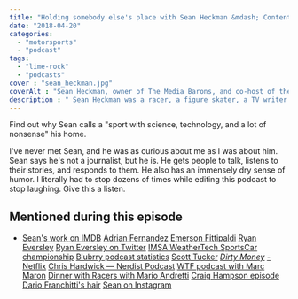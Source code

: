 ```yaml
---
title: "Holding somebody else's place with Sean Heckman &mdash; Content Content podcast"
date: "2018-04-20"
categories:
  - "motorsports"
  - "podcast"
tags:
  - "lime-rock"
  - "podcasts"
cover : "sean_heckman.jpg"
coverAlt : "Sean Heckman, owner of The Media Barons, and co-host of the Dinner with Racers podcast, on the Content Content podcast"
description : " Sean Heckman was a racer, a figure skater, a TV writer and producer, almost a lawyer, and finally owner of [The Media Barons](http://themediabarons.com) and a [podcast mogul](http://dinnerwithracers.com). Learn what it's like to drive across the USA for 30+ days interviewing racing legends, while running a content creation business that caters to small businesses."
---
```


Find out why Sean calls a "sport with science, technology, and a lot of nonsense" his home.

I've never met Sean, and he was as curious about me as I was about him. Sean says he's not a journalist, but he is. He gets people to talk, listens to their stories, and responds to them. He also has an immensely dry sense of humor. I literally had to stop dozens of times while editing this podcast to stop laughing. Give this a listen.

## Mentioned during this episode


- [Sean's work on IMDB](http://www.imdb.com/name/nm1987706/) [Adrian Fernandez](https://en.wikipedia.org/wiki/Adrian_Fernandez) [Emerson Fittipaldi](https://en.wikipedia.org/wiki/Emerson_Fittipaldi) [Ryan Eversley](https://en.wikipedia.org/wiki/Ryan_Eversley) [Ryan Eversley on Twitter](https://twitter.com/RyanEversley) [IMSA WeatherTech SportsCar championship](https://sportscarchampionship.imsa.com/) [Blubrry podcast statistics](http://blubrry.com) [Scott Tucker](https://www.netflix.com/title/80118100) _[Dirty Money](https://www.netflix.com/title/80118100)_ [- Netflix](https://www.netflix.com/title/80118100) [Chris Hardwick &mdash; Nerdist Podcast](https://en.wikipedia.org/wiki/The_Nerdist_Podcast) [WTF podcast with Marc Maron](http://wtfpod.com) [Dinner with Racers with Mario Andretti](http://www.dinnerwithracers.com/ep-69-mario-andretti-pt-1/) [Craig Hampson episode](http://www.dinnerwithracers.com/ep-66-craig-hampson) [Dario Franchitti's hair](https://www.google.com/search?q=dario+franchitti+hair&newwindow=1&client=firefox-b-1&tbm=isch&tbo=u&source=univ&sa=X&ved=0ahUKEwiPk6Xt5cLaAhXkUt8KHSNKBGkQsAQIJw&biw=2133&bih=1067) [Sean on Instagram](https://www.instagram.com/sean.heckman/?hl=en)

